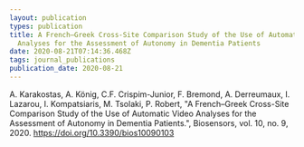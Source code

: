 ```yaml
---
layout: publication
types: publication
title: A French–Greek Cross-Site Comparison Study of the Use of Automatic Video
  Analyses for the Assessment of Autonomy in Dementia Patients
date: 2020-08-21T07:14:36.468Z
tags: journal_publications
publication_date: 2020-08-21
---
```

A. Karakostas, A. König, C.F. Crispim-Junior, F. Bremond, A. Derreumaux, I. Lazarou, I. Kompatsiaris, M. Tsolaki, P. Robert, "A French–Greek Cross-Site Comparison Study of the Use of Automatic Video Analyses for the Assessment of Autonomy in Dementia Patients.", Biosensors, vol. 10, no. 9, 2020. <https://doi.org/10.3390/bios10090103> 